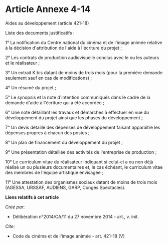 # Article Annexe 4-14

Aides au développement (article 421-18) 

Liste des documents justificatifs : 

1° La notification du Centre national du cinéma et de l'image animée relative à la décision d'attribution de l'aide à
l'écriture du projet ; 

2° Les contrats de production audiovisuelle conclus avec le ou les auteurs et le réalisateur ; 

3° Un extrait K bis datant de moins de trois mois (pour la première demande seulement sauf en cas de modifications) ; 

4° Un résumé du projet ; 

5° Le synopsis et la note d'intention communiqués dans le cadre de la demande d'aide à l'écriture qui a été accordée ; 

6° Une note détaillant les travaux et démarches à effectuer en vue du développement du projet ainsi que les phases du
développement ; 

7° Un devis détaillé des dépenses de développement faisant apparaître les dépenses propres à chacun des postes ; 

8° Un plan de financement du développement du projet ; 

9° Une présentation détaillée des activités de l'entreprise de production ; 

10° Le curriculum vitae du réalisateur indiquant si celui-ci a ou non déjà réalisé un ou plusieurs documentaires et, le cas
échéant, le curriculum vitae des membres de l'équipe artistique envisagée ; 

11° Une attestation des organismes sociaux datant de moins de trois mois (AGESSA, URSSAF, AUDIENS, GARP, Congés Spectacles).

**Liens relatifs à cet article**

_Créé par_:

  - Délibération n°2014/CA/11 du 27 novembre 2014 - art., v. init.

_Cite_:

  - Code du cinéma et de l'image animée - art. 421-18 (V)
